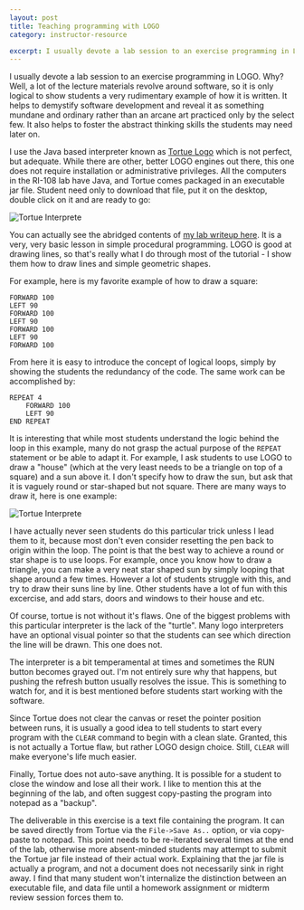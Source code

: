 ```yaml
---
layout: post
title: Teaching programming with LOGO
category: instructor-resource

excerpt: I usually devote a lab session to an exercise programming in LOGO. Why? Well, a lot of the lecture materials revolve around software, so it is only logical to show students a very rudimentary example of how it is written. It helps to demystify software development and reveal it as something mundane and ordinary rather than an arcane art practiced only by the select few.
---
```


I usually devote a lab session to an exercise programming in LOGO. Why? Well, a lot of the lecture materials revolve around software, so it is only logical to show students a very rudimentary example of how it is written. It helps to demystify software development and reveal it as something mundane and ordinary rather than an arcane art practiced only by the select few. It also helps to foster the abstract thinking skills the students may need later on.

I use the Java based interpreter known as [Tortue Logo][1] which is not perfect, but adequate. While there are other, better LOGO engines out there, this one does not require installation or administrative privileges. All the computers in the RI-108 lab have Java, and Tortue comes packaged in an executable jar file. Student need only to download that file, put it on the desktop, double click on it and are ready to go:

![Tortue Interprete]({{site.baseurl}}/img/tortue.jpg)

You can actually see the abridged contents of [my lab writeup here][2]. It is a very, very basic lesson in simple procedural programming. LOGO is good at drawing lines, so that's really what I do through most of the tutorial - I show them how to draw lines and simple geometric shapes.

For example, here is my favorite example of how to draw a square:

    FORWARD 100
    LEFT 90
    FORWARD 100
    LEFT 90
    FORWARD 100
    LEFT 90
    FORWARD 100

From here it is easy to introduce the concept of logical loops, simply by showing the students the redundancy of the code. The same work can be accomplished by:

    REPEAT 4
        FORWARD 100
        LEFT 90
    END REPEAT

It is interesting that while most students understand the logic behind the loop in this example, many do not grasp the actual purpose of the `REPEAT` statement or be able to adapt it. For example, I ask students to use LOGO to draw a "house" (which at the very least needs to be a triangle on top of a square) and a sun above it. I don't specify how to draw the sun, but ask that it is vaguely round or star-shaped but not square. There are many ways to draw it, here is one example:

![Tortue Interprete]({{site.baseurl}}/img/tortue2.jpg)

I have actually never seen students do this particular trick unless I lead them to it, because most don't even consider resetting the pen back to origin within the loop. The point is that the best way to achieve a round or star shape is to use loops. For example, once you know how to draw a triangle, you can make a very neat star shaped sun by simply looping that shape around a few times. However a lot of students struggle with this, and try to draw their suns line by line. Other students have a lot of fun with this excercise, and add stars, doors and windows to their house and etc.

Of course, tortue is not without it's flaws. One of the biggest problems with this particular interpreter is the lack of the "turtle". Many logo interpreters have an optional visual pointer so that the students can see which direction the line will be drawn. This one does not.

The interpreter is a bit temperamental at times and sometimes the RUN button becomes grayed out. I'm not entirely sure why that happens, but pushing the refresh button usually resolves the issue. This is something to watch for, and it is best mentioned before students start working with the software.

Since Tortue does not clear the canvas or reset the pointer position between runs, it is usually a good idea to tell students to start every program with the `CLEAR` command to begin with a clean slate. Granted, this is not actually a Tortue flaw, but rather LOGO design choice. Still, `CLEAR` will make everyone's life much easier.

Finally, Tortue does not auto-save anything. It is possible for a student to close the window and lose all their work. I like to mention this at the beginning of the lab, and often suggest copy-pasting the program into notepad as a "backup".

The deliverable in this exercise is a text file containing the program. It can be saved directly from Tortue via the `File->Save As..` option, or via copy-paste to notepad. This point needs to be re-iterated several times at the end of the lab, otherwise more absent-minded students may attempt to submit the Tortue jar file instead of their actual work. Explaining that the jar file is actually a program, and not a document does not necessarily sink in right away. I find that many student won't internalize the distinction between an executable file, and data file until a homework assignment or midterm review session forces them to.


[1]: http://tortue.sourceforge.net/
[2]: http://msuweb.montclair.edu/~maciakl/#!/programming
